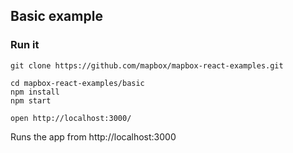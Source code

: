 Basic example
---


### Run it

    git clone https://github.com/mapbox/mapbox-react-examples.git

    cd mapbox-react-examples/basic
    npm install
    npm start

    open http://localhost:3000/

Runs the app from http://localhost:3000
